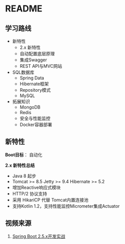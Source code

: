 # README

## 学习路线

- 新特性
  - 2.x 新特性
  - 自动配置底层原理
  - 集成Swagger
  - REST API与MVC网站
- SQL数据库
  - Spring Data
  - Hibernate框架
  - Repository模式
  - MySQL
- 拓展知识
  - MongoDB
  - Redis
  - 安全与性能监控
  - Docker容器部署

##  新特性

**Boot目标**： 自动化

**2.x 新特性总结**

- Java 8 起步
- Tomcat >= 8.5 Jetty >= 9.4 Hibernate >= 5.2
- 增加Reactive响应式模块
- HTTP/2 协议支持
- 采用 HikariCP 代替 Tomcat内置连接池 
- 支持Kotlin 1.2，支持性能监控Micrometer集成Actuator


## 视频来源

1. [Spring Boot 2.5.x开发实战](https://developer.aliyun.com/learning/course/71)